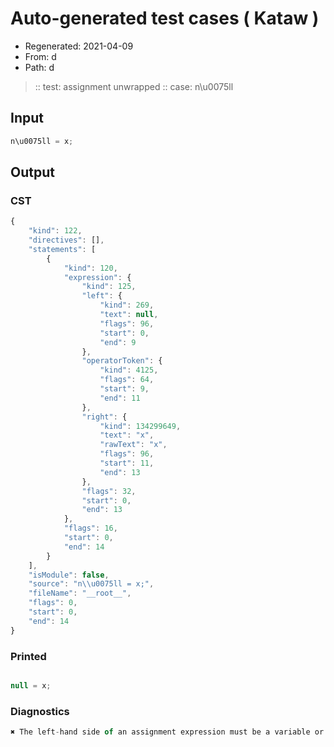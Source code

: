 # Auto-generated test cases ( Kataw )
- Regenerated: 2021-04-09
- From: d
- Path: d
> :: test: assignment unwrapped
> :: case: n\u0075ll
## Input

`````js
n\u0075ll = x;
`````

## Output

### CST

```javascript
{
    "kind": 122,
    "directives": [],
    "statements": [
        {
            "kind": 120,
            "expression": {
                "kind": 125,
                "left": {
                    "kind": 269,
                    "text": null,
                    "flags": 96,
                    "start": 0,
                    "end": 9
                },
                "operatorToken": {
                    "kind": 4125,
                    "flags": 64,
                    "start": 9,
                    "end": 11
                },
                "right": {
                    "kind": 134299649,
                    "text": "x",
                    "rawText": "x",
                    "flags": 96,
                    "start": 11,
                    "end": 13
                },
                "flags": 32,
                "start": 0,
                "end": 13
            },
            "flags": 16,
            "start": 0,
            "end": 14
        }
    ],
    "isModule": false,
    "source": "n\\u0075ll = x;",
    "fileName": "__root__",
    "flags": 0,
    "start": 0,
    "end": 14
}
```

### Printed

```javascript

null = x;
```

### Diagnostics

```javascript
✖ The left-hand side of an assignment expression must be a variable or a property access - start: 9, end: 11

```

